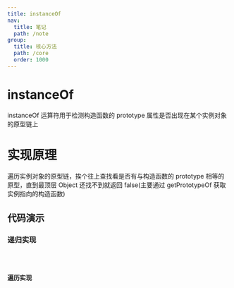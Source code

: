 ```yaml
---
title: instanceOf
nav:
  title: 笔记
  path: /note
group:
  title: 核心方法
  path: /core
  order: 1000
---
```


# instanceOf

instanceOf 运算符用于检测构造函数的 prototype 属性是否出现在某个实例对象的原型链上

# 实现原理

遍历实例对象的原型链，挨个往上查找看是否有与构造函数的 prototype 相等的原型，直到最顶层 Object 还找不到就返回 false(主要通过 getPrototypeOf 获取实例指向的构造函数)

## 代码演示

### 递归实现

<code src="./demo/recursion.tsx" />

### 遍历实现

<code src="./demo/each.tsx" />
